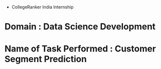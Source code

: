* CollegeRanker India Internship 

# Domain : Data Science Development

# Name of Task Performed : Customer Segment Prediction


